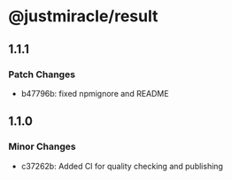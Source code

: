 # @justmiracle/result

## 1.1.1

### Patch Changes

- b47796b: fixed npmignore and README

## 1.1.0

### Minor Changes

- c37262b: Added CI for quality checking and publishing
